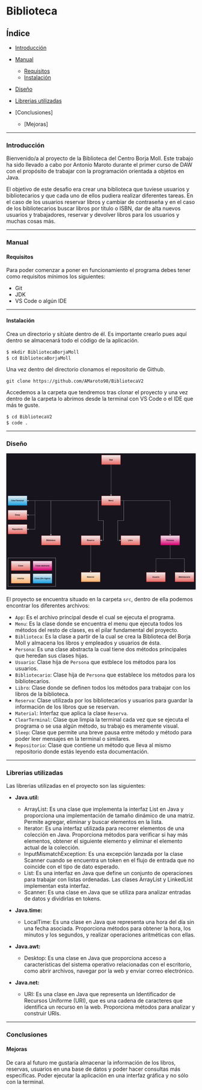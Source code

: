 # Biblioteca

## Índice

- [Introducción](#introducción)

- [Manual](#manual)
    - [Requisitos](#requisitos)
    - [Instalación](#instalación)

- [Diseño](#diseño)
- [Librerias utilizadas](#librerias-utilizadas)
- [Conclusiones]
    - [Mejoras]


---

### Introducción

Bienvenido/a al proyecto de la Biblioteca del Centro Borja Moll. Este trabajo ha sido llevado a cabo por Antonio Maroto durante el primer curso de DAW con el propósito de trabajar con la programación orientada a objetos en Java.

El objetivo de este desafio era crear una biblioteca que tuviese usuarios y bibliotecarios y que cada uno de ellos pudiera realizar diferentes tareas. En el caso de los usuarios reservar libros y cambiar de contraseña y en el caso de los bibliotecarios buscar libros por título o ISBN, dar de alta nuevos usuarios y trabajadores, reservar y devolver libros para los usuarios y muchas cosas más.

---

### Manual

#### Requisitos

Para poder comenzar a poner en funcionamiento el programa debes tener como requisitos mínimos los siguientes:

- Git
- JDK
- VS Code o algún IDE

---

#### Instalación

Crea un directorio y sitúate dentro de él. Es importante crearlo pues aquí dentro se almacenará todo el código de la aplicación.
~~~
$ mkdir BibliotecaBorjaMoll
$ cd BibliotecaBorjaMoll
~~~

Una vez dentro del directorio clonamos el repositorio de Github.
~~~
git clone https://github.com/AMaroto98/BibliotecaV2
~~~

Accedemos a la carpeta que tendremos tras clonar el proyecto y una vez dentro de la carpeta lo abrimos desde la terminal con VS Code o el IDE que más te guste.
~~~
$ cd BibliotecaV2
$ code .
~~~

---

### Diseño

![Diagrama](/images/Diagrama.jpeg)

El proyecto se encuentra situado en la carpeta `src`, dentro de ella podemos encontrar los diferentes archivos:

- `App`: Es el archivo principal desde el cual se ejecuta el programa.
- `Menu`: Es la clase donde se encuentra el menu que ejecuta todos los métodos del resto de clases, es el pilar fundamental del proyecto.
- `Biblioteca`: Es la clase a partir de la cual se crea la Biblioteca del Borja Moll y almacena los libros y empleados y usuarios de ésta.
- `Persona`: Es una clase abstracta la cual tiene dos métodos principales que heredan sus clases hijas.
- `Usuario`: Clase hija de `Persona` que estblece los métodos para los usuarios.
- `Bibliotecario`: Clase hija de `Persona` que establece los métodos para los bibliotecarios.
- `Libro`: Clase donde se definen todos los métodos para trabajar con los libros de la biblioteca.
- `Reserva`: Clase utilizada por los bibliotecarios y usuarios para guardar la información de los libros que se reservan.
- `Material`: Interfaz que aplica la clase `Reserva`.
- `ClearTerminal`: Clase que limpia la terminal cada vez que se ejecuta el programa o se usa algún método, su trabajo es meramente visual.
- `Sleep`: Clase que permite una breve pausa entre método y método para poder leer mensajes en la terminal o similares.
- `Repositorio`: Clase que contiene un método que lleva al mismo repositorio donde estás leyendo esta documentación.

---

### Librerias utilizadas

Las librerias utilizadas en el proyecto son las siguientes:

- **Java.util:**
    - ArrayList: Es una clase que implementa la interfaz List en Java y proporciona una implementación de  tamaño dinámico de una matriz. Permite agregar, eliminar y buscar elementos en la lista.
    - Iterator: Es una interfaz utilizada para recorrer elementos de una colección en Java. Proporciona métodos para verificar si hay más elementos, obtener el siguiente elemento y eliminar el elemento actual de la colección.
    - InputMismatchException: Es una excepción lanzada por la clase Scanner cuando se encuentra un token en el flujo de entrada que no coincide con el tipo de dato esperado.
    - List: Es una interfaz en Java que define un conjunto de operaciones para trabajar con listas ordenadas. Las clases ArrayList y LinkedList implementan esta interfaz.
    - Scanner: Es una clase en Java que se utiliza para analizar entradas de datos y dividirlas en tokens.

- **Java.time:**
    - LocalTime: Es una clase en Java que representa una hora del día sin una fecha asociada. Proporciona métodos para obtener la hora, los minutos y los segundos, y realizar operaciones aritméticas con ellas.

- **Java.awt:**
    - Desktop: Es una clase en Java que proporciona acceso a características del sistema operativo relacionadas con el escritorio, como abrir archivos, navegar por la web y enviar correo electrónico.

- **Java.net:**
    - URI: Es una clase en Java que representa un Identificador de Recursos Uniforme (URI), que es una cadena de caracteres que identifica un recurso en la web. Proporciona métodos para analizar y construir URIs.

---

### Conclusiones

#### Mejoras

De cara al futuro me gustaría almacenar la información de los libros, reservas, usuarios en una base de datos y poder hacer consultas más especificas.
Poder ejecutar la aplicación en una interfaz gráfica y no sólo con la terminal.

